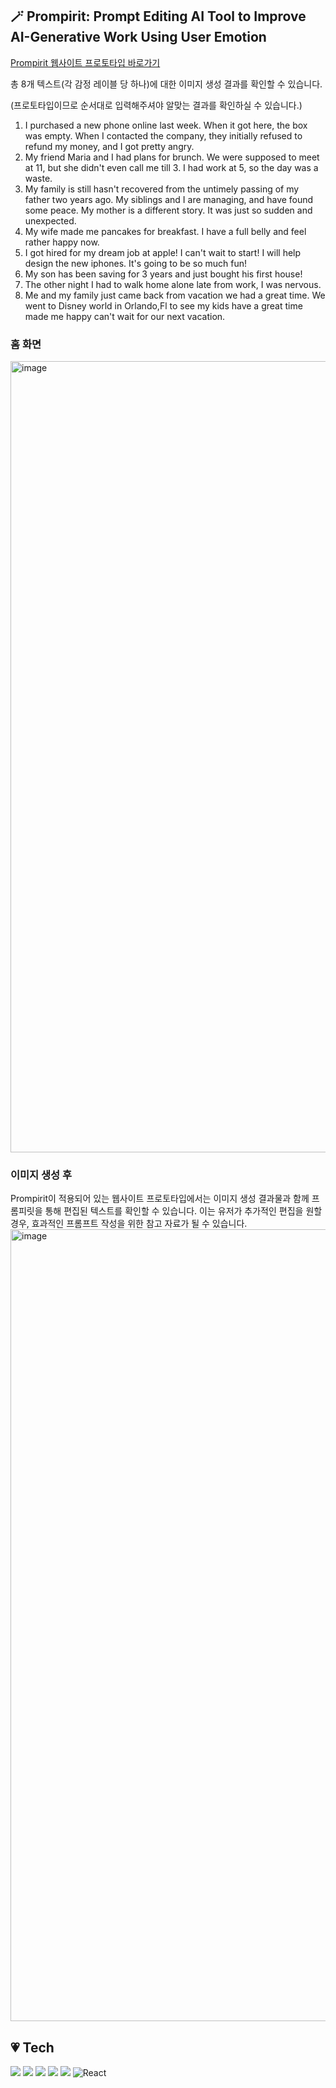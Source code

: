 ## 🪄 Prompirit: Prompt Editing AI Tool to Improve AI-Generative Work Using User Emotion
[Prompirit 웹사이트 프로토타입 바로가기](https://prompirit.web.app/)

총 8개 텍스트(각 감정 레이블 당 하나)에 대한 이미지 생성 결과를 확인할 수 있습니다.

(프로토타입이므로 순서대로 입력해주셔야 알맞는 결과를 확인하실 수 있습니다.)

1. I purchased a new phone online last week. When it got here, the box was empty. When I contacted the company, they initially refused to refund my money, and I got pretty angry.
2. My friend Maria and I had plans for brunch. We were supposed to meet at 11, but she didn't even call me till 3. I had work at 5, so the day was a waste.
3. My family is still hasn't recovered from the untimely passing of my father two years ago. My siblings and I are managing, and have found some peace. My mother is a different story. It was just so sudden and unexpected.
4. My wife made me pancakes for breakfast. I have a full belly and feel rather happy now.
5. I got hired for my dream job at apple! I can't wait to start! I will help design the new iphones. It's going to be so much fun!
6. My son has been saving for 3 years and just bought his first house!
7. The other night I had to walk home alone late from work, I was nervous.
8. Me and my family just came back from vacation we had a great time. We went to Disney world in Orlando,Fl to see my kids have a great time made me happy can't wait for our next vacation.

### 홈 화면
<img width="1266" alt="image" src="https://github.com/Gamddalki/Prompirit/assets/77625287/7f60cb54-f8ea-463e-8718-4bef52a2b36d">

### 이미지 생성 후
Prompirit이 적용되어 있는 웹사이트 프로토타입에서는 이미지 생성 결과물과 함께 프롬피릿을 통해 편집된 텍스트를 확인할 수 있습니다. 이는 유저가 추가적인 편집을 원할 경우, 효과적인 프롬프트 작성을 위한 참고 자료가 될 수 있습니다.
<img width="1267" alt="image" src="https://github.com/Gamddalki/Prompirit/assets/77625287/f69e730c-dc04-465c-8815-9739ad480c10">


## 💗 Tech
<img src="https://img.shields.io/badge/Python-3776AB?style=for-the-badge&logo=Python&logoColor=white"> <img src="https://img.shields.io/badge/PyTorch-EE4C2C?style=for-the-badge&logo=PyTorch&logoColor=white"> <img src="https://img.shields.io/badge/OpenCV-5C3EE8?style=for-the-badge&logo=OpenCV&logoColor=white"> <img src="https://img.shields.io/badge/OpenAI-412991?style=for-the-badge&logo=OpenAI&logoColor=white"> <img src="https://img.shields.io/badge/firebase-FFCA28?style=for-the-badge&logo=firebase&logoColor=white">   ![React](https://img.shields.io/badge/React-61DAFB.svg?style=for-the-badge&logo=React&logoColor=fff)
